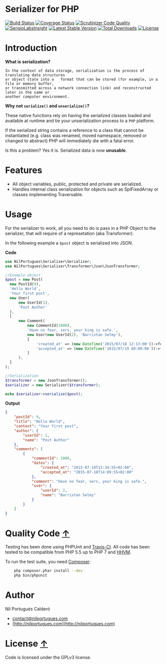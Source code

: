  Serializer for PHP
=========================

[![Build Status](https://travis-ci.org/nilportugues/serializer.svg)](https://travis-ci.org/nilportugues/serializer) [![Coverage Status](https://coveralls.io/repos/nilportugues/serializer/badge.svg?branch=master)](https://coveralls.io/r/nilportugues/serializer?branch=master) [![Scrutinizer Code Quality](https://scrutinizer-ci.com/g/nilportugues/serializer/badges/quality-score.png?b=master)](https://scrutinizer-ci.com/g/nilportugues/serializer/?branch=master)  [![SensioLabsInsight](https://insight.sensiolabs.com/projects/7ae05bba-985d-4359-8a00-3209f85f1d77/mini.png)](https://insight.sensiolabs.com/projects/7ae05bba-985d-4359-8a00-3209f85f1d77) [![Latest Stable Version](https://poser.pugx.org/nilportugues/serializer/v/stable)](https://packagist.org/packages/nilportugues/serializer) [![Total Downloads](https://poser.pugx.org/nilportugues/serializer/downloads)](https://packagist.org/packages/nilportugues/serializer) [![License](https://poser.pugx.org/nilportugues/serializer/license)](https://packagist.org/packages/nilportugues/serializer) 

# Introduction 

**What is serialization?**
```
In the context of data storage, serialization is the process of translating data structures 
or object state into a   format that can be stored (for example, in a file or memory buffer, 
or transmitted across a network connection link) and reconstructed later in the same or 
another computer environment.
```
    
**Why not `serialize()` and `unserialize()`?**

These native functions rely on having the serialized classes loaded and available at runtime and tie your unserialization process to a `PHP` platform.

If the serialized string contains a reference to a class that cannot be instantiated (e.g. class was renamed, moved namespace, removed or changed to abstract) PHP will immediately die with a fatal error.

Is this a problem? Yes it is. Serialized data is now **unusable**.

# Features

- All object variables, public, protected and private are serialized. 
- Handles internal class serialization for objects such as SplFixedArray or classes implementing Traversable.


# Usage
For the serializer to work, all you need to do is pass in a PHP Object to the serializer, that will require of a represetation (aka Transformer). 

In the following example a `$post` object is serialized into JSON. 

**Code**

```php
use NilPortugues\Serializer\Serializer;
use NilPortugues\Serializer\Transformer\Json\JsonTransformer;

//Example object
$post = new Post(
  new PostId(9),
  'Hello World',
  'Your first post',
  new User(
      new UserId(1),
      'Post Author'
  ),
  [
      new Comment(
          new CommentId(1000),
          'Have no fear, sers, your king is safe.',
          new User(new UserId(2), 'Barristan Selmy'),
          [
              'created_at' => (new DateTime('2015/07/18 12:13:00'))->format('c'),
              'accepted_at' => (new DateTime('2015/07/19 00:00:00'))->format('c'),
          ]
      ),
  ]
);

//Serialization 
$transformer = new JsonTransformer();
$serializer = new Serializer($transformer);

echo $serializer->serialize($post);
```

**Output**

```json
{
    "postId": 9,
    "title": "Hello World",
    "content": "Your first post",
    "author": {
        "userId": 1,
        "name": "Post Author"
    },
    "comments": [
        {
            "commentId": 1000,
            "dates": {
                "created_at": "2015-07-18T13:34:55+02:00",
                "accepted_at": "2015-07-18T14:09:55+02:00"
            },
            "comment": "Have no fear, sers, your king is safe.",
            "user": {
                "userId": 2,
                "name": "Barristan Selmy"
            }
        }
    ]
}
```


# Quality Code [↑](#index_block)
Testing has been done using PHPUnit and [Travis-CI](https://travis-ci.org). All code has been tested to be compatible from PHP 5.5 up to PHP 7 and [HHVM](http://hhvm.com/).

To run the test suite, you need [Composer](http://getcomposer.org):

```bash
    php composer.phar install --dev
    php bin/phpunit
```

# Author
Nil Portugués Calderó

 - <contact@nilportugues.com>
 - [http://nilportugues.com](http://nilportugues.com)


<a name="block6"></a>
#  License [↑](#index_block)
Code is licensed under the GPLv3 license.
